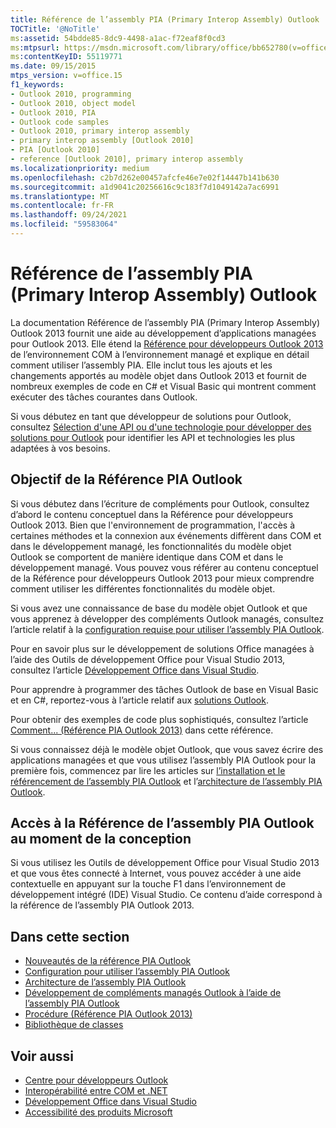```yaml
---
title: Référence de l’assembly PIA (Primary Interop Assembly) Outlook
TOCTitle: '@NoTitle'
ms:assetid: 54bdde85-8dc9-4498-a1ac-f72eaf8f0cd3
ms:mtpsurl: https://msdn.microsoft.com/library/office/bb652780(v=office.15)
ms:contentKeyID: 55119771
ms.date: 09/15/2015
mtps_version: v=office.15
f1_keywords:
- Outlook 2010, programming
- Outlook 2010, object model
- Outlook 2010, PIA
- Outlook code samples
- Outlook 2010, primary interop assembly
- primary interop assembly [Outlook 2010]
- PIA [Outlook 2010]
- reference [Outlook 2010], primary interop assembly
ms.localizationpriority: medium
ms.openlocfilehash: c2b7d262e00457afcfe46e7e02f14447b141b630
ms.sourcegitcommit: a1d9041c20256616c9c183f7d1049142a7ac6991
ms.translationtype: MT
ms.contentlocale: fr-FR
ms.lasthandoff: 09/24/2021
ms.locfileid: "59583064"
---
```

# <a name="outlook-primary-interop-assembly-reference"></a>Référence de l’assembly PIA (Primary Interop Assembly) Outlook

La documentation Référence de l’assembly PIA (Primary Interop Assembly) Outlook 2013 fournit une aide au développement d’applications managées pour Outlook 2013. Elle étend la [Référence pour développeurs Outlook 2013](https://docs.microsoft.com/office/vba/api/overview/outlook) de l’environnement COM à l’environnement managé et explique en détail comment utiliser l’assembly PIA. Elle inclut tous les ajouts et les changements apportés au modèle objet dans Outlook 2013 et fournit de nombreux exemples de code en C\# et Visual Basic qui montrent comment exécuter des tâches courantes dans Outlook.

Si vous débutez en tant que développeur de solutions pour Outlook, consultez [Sélection d'une API ou d'une technologie pour développer des solutions pour Outlook](../selecting-an-api-or-technology-for-developing-solutions-for-outlook.md) pour identifier les API et technologies les plus adaptées à vos besoins.

## <a name="purpose-of-the-outlook-pia-reference"></a>Objectif de la Référence PIA Outlook

Si vous débutez dans l’écriture de compléments pour Outlook, consultez d’abord le contenu conceptuel dans la Référence pour développeurs Outlook 2013. Bien que l'environnement de programmation, l'accès à certaines méthodes et la connexion aux événements diffèrent dans COM et dans le développement managé, les fonctionnalités du modèle objet Outlook se comportent de manière identique dans COM et dans le développement managé. Vous pouvez vous référer au contenu conceptuel de la Référence pour développeurs Outlook 2013 pour mieux comprendre comment utiliser les différentes fonctionnalités du modèle objet.

Si vous avez une connaissance de base du modèle objet Outlook et que vous apprenez à développer des compléments Outlook managés, consultez l’article relatif à la [configuration requise pour utiliser l’assembly PIA Outlook](setting-up-to-use-the-outlook-pia.md). 

Pour en savoir plus sur le développement de solutions Office managées à l’aide des Outils de développement Office pour Visual Studio 2013, consultez l’article [Développement Office dans Visual Studio](https://docs.microsoft.com/visualstudio/vsto/office-and-sharepoint-development-in-visual-studio?view=vs-2017). 

Pour apprendre à programmer des tâches Outlook de base en Visual Basic et en C\#, reportez-vous à l’article relatif aux [solutions Outlook](https://docs.microsoft.com/visualstudio/vsto/outlook-solutions?view=vs-2017). 

Pour obtenir des exemples de code plus sophistiqués, consultez l’article [Comment... (Référence PIA Outlook 2013)](how-do-i-outlook-2013-pia-reference.md) dans cette référence.

Si vous connaissez déjà le modèle objet Outlook, que vous savez écrire des applications managées et que vous utilisez l’assembly PIA Outlook pour la première fois, commencez par lire les articles sur [l’installation et le référencement de l’assembly PIA Outlook](installing-and-referencing-the-outlook-pia.md) et l’[architecture de l’assembly PIA Outlook](architecture-of-the-outlook-pia.md).

## <a name="accessing-the-outlook-pia-reference-in-design-time"></a>Accès à la Référence de l’assembly PIA Outlook au moment de la conception

Si vous utilisez les Outils de développement Office pour Visual Studio 2013 et que vous êtes connecté à Internet, vous pouvez accéder à une aide contextuelle en appuyant sur la touche F1 dans l’environnement de développement intégré (IDE) Visual Studio. Ce contenu d’aide correspond à la référence de l’assembly PIA Outlook 2013.

## <a name="in-this-section"></a>Dans cette section

- [Nouveautés de la référence PIA Outlook](what-s-new-in-the-outlook-pia-reference.md)
- [Configuration pour utiliser l’assembly PIA Outlook](setting-up-to-use-the-outlook-pia.md)
- [Architecture de l’assembly PIA Outlook](architecture-of-the-outlook-pia.md)
- [Développement de compléments managés Outlook à l’aide de l’assembly PIA Outlook](developing-managed-outlook-add-ins-using-the-outlook-pia.md)
- [Procédure (Référence PIA Outlook 2013)](how-do-i-outlook-2013-pia-reference.md)
- [Bibliothèque de classes](https://docs.microsoft.com/dotnet/api/microsoft.office.interop.outlook?view=outlook-pia)

## <a name="see-also"></a>Voir aussi

- [Centre pour développeurs Outlook](../outlook-home.md)
- [Interopérabilité entre COM et .NET](https://www.apress.com/us/book/9781590590119)
- [Développement Office dans Visual Studio](https://docs.microsoft.com/visualstudio/vsto/office-and-sharepoint-development-in-visual-studio?view=vs-2017)
- [Accessibilité des produits Microsoft](https://www.microsoft.com/en-us/accessibility/)

